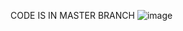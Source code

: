 CODE IS IN MASTER BRANCH 
![image](https://github.com/prashant41/Doctor_Search-Website/assets/30230584/b4c3aded-9427-4e0b-b681-9a9f76df853e)
